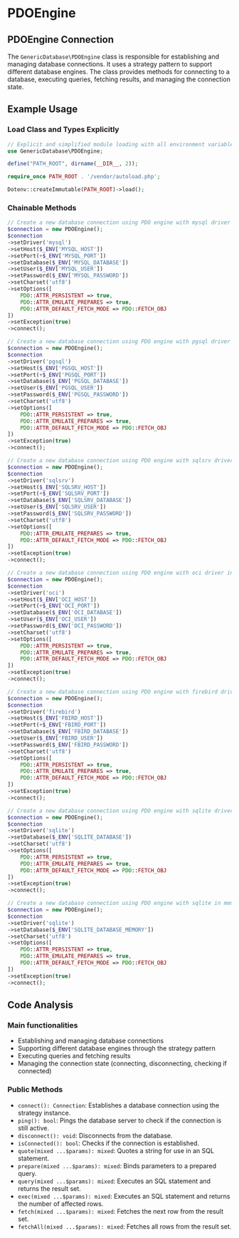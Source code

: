 # PDOEngine

## PDOEngine Connection

The `GenericDatabase\PDOEngine` class is responsible for establishing and managing database connections. It uses a strategy pattern to support different database engines. The class provides methods for connecting to a database, executing queries, fetching results, and managing the connection state.

## Example Usage

### Load Class and Types Explicitly

```php
// Explicit and simplified module loading with all environment variables
use GenericDatabase\PDOEngine;

define("PATH_ROOT", dirname(__DIR__, 2));

require_once PATH_ROOT . '/vendor/autoload.php';

Dotenv::createImmutable(PATH_ROOT)->load();
```

### Chainable Methods

```php
// Create a new database connection using PDO engine with mysql driver in the chainable methods format
$connection = new PDOEngine();
$connection
->setDriver('mysql')
->setHost($_ENV['MYSQL_HOST'])
->setPort(+$_ENV['MYSQL_PORT'])
->setDatabase($_ENV['MYSQL_DATABASE'])
->setUser($_ENV['MYSQL_USER'])
->setPassword($_ENV['MYSQL_PASSWORD'])
->setCharset('utf8')
->setOptions([
    PDO::ATTR_PERSISTENT => true,
    PDO::ATTR_EMULATE_PREPARES => true,
    PDO::ATTR_DEFAULT_FETCH_MODE => PDO::FETCH_OBJ
])
->setException(true)
->connect();
```

```php
// Create a new database connection using PDO engine with pgsql driver in the chainable methods format
$connection = new PDOEngine();
$connection
->setDriver('pgsql')
->setHost($_ENV['PGSQL_HOST'])
->setPort(+$_ENV['PGSQL_PORT'])
->setDatabase($_ENV['PGSQL_DATABASE'])
->setUser($_ENV['PGSQL_USER'])
->setPassword($_ENV['PGSQL_PASSWORD'])
->setCharset('utf8')
->setOptions([
    PDO::ATTR_PERSISTENT => true,
    PDO::ATTR_EMULATE_PREPARES => true,
    PDO::ATTR_DEFAULT_FETCH_MODE => PDO::FETCH_OBJ
])
->setException(true)
->connect();
```

```php
// Create a new database connection using PDO engine with sqlsrv driver in the chainable methods format
$connection = new PDOEngine();
$connection
->setDriver('sqlsrv')
->setHost($_ENV['SQLSRV_HOST'])
->setPort(+$_ENV['SQLSRV_PORT'])
->setDatabase($_ENV['SQLSRV_DATABASE'])
->setUser($_ENV['SQLSRV_USER'])
->setPassword($_ENV['SQLSRV_PASSWORD'])
->setCharset('utf8')
->setOptions([
    PDO::ATTR_EMULATE_PREPARES => true,
    PDO::ATTR_DEFAULT_FETCH_MODE => PDO::FETCH_OBJ
])
->setException(true)
->connect();
```

```php
// Create a new database connection using PDO engine with oci driver in the chainable methods format
$connection = new PDOEngine();
$connection
->setDriver('oci')
->setHost($_ENV['OCI_HOST'])
->setPort(+$_ENV['OCI_PORT'])
->setDatabase($_ENV['OCI_DATABASE'])
->setUser($_ENV['OCI_USER'])
->setPassword($_ENV['OCI_PASSWORD'])
->setCharset('utf8')
->setOptions([
    PDO::ATTR_PERSISTENT => true,
    PDO::ATTR_EMULATE_PREPARES => true,
    PDO::ATTR_DEFAULT_FETCH_MODE => PDO::FETCH_OBJ
])
->setException(true)
->connect();
```

```php
// Create a new database connection using PDO engine with firebird driver in the chainable methods format
$connection = new PDOEngine();
$connection
->setDriver('firebird')
->setHost($_ENV['FBIRD_HOST'])
->setPort(+$_ENV['FBIRD_PORT'])
->setDatabase($_ENV['FBIRD_DATABASE'])
->setUser($_ENV['FBIRD_USER'])
->setPassword($_ENV['FBIRD_PASSWORD'])
->setCharset('utf8')
->setOptions([
    PDO::ATTR_PERSISTENT => true,
    PDO::ATTR_EMULATE_PREPARES => true,
    PDO::ATTR_DEFAULT_FETCH_MODE => PDO::FETCH_OBJ
])
->setException(true)
->connect();
```

```php
// Create a new database connection using PDO engine with sqlite driver in the chainable methods format
$connection = new PDOEngine();
$connection
->setDriver('sqlite')
->setDatabase($_ENV['SQLITE_DATABASE'])
->setCharset('utf8')
->setOptions([
    PDO::ATTR_PERSISTENT => true,
    PDO::ATTR_EMULATE_PREPARES => true,
    PDO::ATTR_DEFAULT_FETCH_MODE => PDO::FETCH_OBJ
])
->setException(true)
->connect();
```

```php
// Create a new database connection using PDO engine with sqlite in memory driver in the chainable methods format
$connection = new PDOEngine();
$connection
->setDriver('sqlite')
->setDatabase($_ENV['SQLITE_DATABASE_MEMORY'])
->setCharset('utf8')
->setOptions([
    PDO::ATTR_PERSISTENT => true,
    PDO::ATTR_EMULATE_PREPARES => true,
    PDO::ATTR_DEFAULT_FETCH_MODE => PDO::FETCH_OBJ
])
->setException(true)
->connect();
```

## Code Analysis

### Main functionalities

- Establishing and managing database connections
- Supporting different database engines through the strategy pattern
- Executing queries and fetching results
- Managing the connection state (connecting, disconnecting, checking if connected)

### Public Methods

- `connect(): Connection`: Establishes a database connection using the strategy instance.
- `ping(): bool`: Pings the database server to check if the connection is still active.
- `disconnect(): void`: Disconnects from the database.
- `isConnected(): bool`: Checks if the connection is established.
- `quote(mixed ...$params): mixed`: Quotes a string for use in an SQL statement.
- `prepare(mixed ...$params): mixed`: Binds parameters to a prepared query.
- `query(mixed ...$params): mixed`: Executes an SQL statement and returns the result set.
- `exec(mixed ...$params): mixed`: Executes an SQL statement and returns the number of affected rows.
- `fetch(mixed ...$params): mixed`: Fetches the next row from the result set.
- `fetchAll(mixed ...$params): mixed`: Fetches all rows from the result set.
